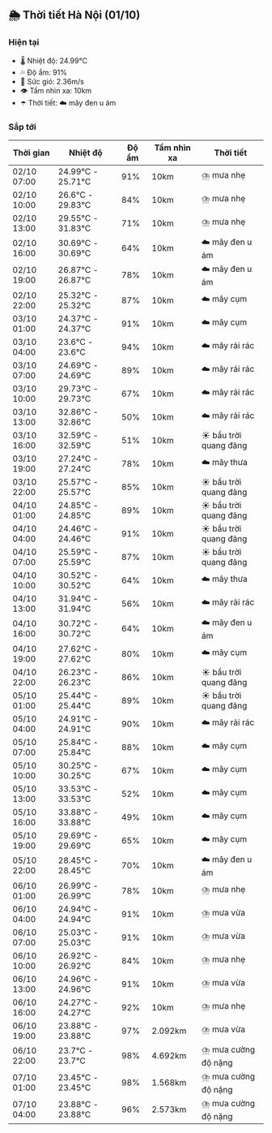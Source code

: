 ## 🌦️ Thời tiết Hà Nội (01/10)

### Hiện tại

- 🌡️ Nhiệt độ: 24.99℃
- 💦 Độ ẩm: 91%
- 💨 Sức gió: 2.36m/s
- 👁️ Tầm nhìn xa: 10km
- ☂️ Thời tiết: ☁️ mây đen u ám

### Sắp tới

| Thời gian | Nhiệt độ | Độ ẩm | Tầm nhìn xa | Thời tiết |
| --- | --- | --- | --- | --- |
| 02/10 07:00 | 24.99℃ - 25.71℃ | 91% | 10km | ⛈️ mưa nhẹ |
| 02/10 10:00 | 26.6℃ - 29.83℃ | 84% | 10km | ⛈️ mưa nhẹ |
| 02/10 13:00 | 29.55℃ - 31.83℃ | 71% | 10km | ⛈️ mưa nhẹ |
| 02/10 16:00 | 30.69℃ - 30.69℃ | 64% | 10km | ☁️ mây đen u ám |
| 02/10 19:00 | 26.87℃ - 26.87℃ | 78% | 10km | ☁️ mây đen u ám |
| 02/10 22:00 | 25.32℃ - 25.32℃ | 87% | 10km | ☁️ mây cụm |
| 03/10 01:00 | 24.37℃ - 24.37℃ | 91% | 10km | ☁️ mây cụm |
| 03/10 04:00 | 23.6℃ - 23.6℃ | 94% | 10km | ☁️ mây rải rác |
| 03/10 07:00 | 24.69℃ - 24.69℃ | 89% | 10km | ☁️ mây rải rác |
| 03/10 10:00 | 29.73℃ - 29.73℃ | 67% | 10km | ☁️ mây rải rác |
| 03/10 13:00 | 32.86℃ - 32.86℃ | 50% | 10km | ☁️ mây rải rác |
| 03/10 16:00 | 32.59℃ - 32.59℃ | 51% | 10km | ☀️ bầu trời quang đãng |
| 03/10 19:00 | 27.24℃ - 27.24℃ | 78% | 10km | ☁️ mây thưa |
| 03/10 22:00 | 25.57℃ - 25.57℃ | 85% | 10km | ☀️ bầu trời quang đãng |
| 04/10 01:00 | 24.85℃ - 24.85℃ | 89% | 10km | ☀️ bầu trời quang đãng |
| 04/10 04:00 | 24.46℃ - 24.46℃ | 91% | 10km | ☀️ bầu trời quang đãng |
| 04/10 07:00 | 25.59℃ - 25.59℃ | 87% | 10km | ☀️ bầu trời quang đãng |
| 04/10 10:00 | 30.52℃ - 30.52℃ | 64% | 10km | ☁️ mây thưa |
| 04/10 13:00 | 31.94℃ - 31.94℃ | 56% | 10km | ☁️ mây rải rác |
| 04/10 16:00 | 30.72℃ - 30.72℃ | 64% | 10km | ☁️ mây đen u ám |
| 04/10 19:00 | 27.62℃ - 27.62℃ | 80% | 10km | ☁️ mây cụm |
| 04/10 22:00 | 26.23℃ - 26.23℃ | 86% | 10km | ☀️ bầu trời quang đãng |
| 05/10 01:00 | 25.44℃ - 25.44℃ | 89% | 10km | ☀️ bầu trời quang đãng |
| 05/10 04:00 | 24.91℃ - 24.91℃ | 90% | 10km | ☁️ mây rải rác |
| 05/10 07:00 | 25.84℃ - 25.84℃ | 88% | 10km | ☁️ mây cụm |
| 05/10 10:00 | 30.25℃ - 30.25℃ | 67% | 10km | ☁️ mây cụm |
| 05/10 13:00 | 33.53℃ - 33.53℃ | 52% | 10km | ☁️ mây cụm |
| 05/10 16:00 | 33.88℃ - 33.88℃ | 49% | 10km | ☁️ mây cụm |
| 05/10 19:00 | 29.69℃ - 29.69℃ | 65% | 10km | ☁️ mây cụm |
| 05/10 22:00 | 28.45℃ - 28.45℃ | 70% | 10km | ☁️ mây đen u ám |
| 06/10 01:00 | 26.99℃ - 26.99℃ | 78% | 10km | ⛈️ mưa nhẹ |
| 06/10 04:00 | 24.94℃ - 24.94℃ | 91% | 10km | ⛈️ mưa vừa |
| 06/10 07:00 | 25.03℃ - 25.03℃ | 91% | 10km | ⛈️ mưa vừa |
| 06/10 10:00 | 26.92℃ - 26.92℃ | 84% | 10km | ⛈️ mưa nhẹ |
| 06/10 13:00 | 24.96℃ - 24.96℃ | 91% | 10km | ⛈️ mưa vừa |
| 06/10 16:00 | 24.27℃ - 24.27℃ | 92% | 10km | ⛈️ mưa nhẹ |
| 06/10 19:00 | 23.88℃ - 23.88℃ | 97% | 2.092km | ⛈️ mưa vừa |
| 06/10 22:00 | 23.7℃ - 23.7℃ | 98% | 4.692km | ⛈️ mưa cường độ nặng |
| 07/10 01:00 | 23.45℃ - 23.45℃ | 98% | 1.568km | ⛈️ mưa cường độ nặng |
| 07/10 04:00 | 23.88℃ - 23.88℃ | 96% | 2.573km | ⛈️ mưa cường độ nặng |
